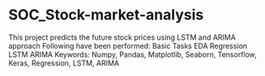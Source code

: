 # SOC_Stock-market-analysis
This project predicts the future stock prices using LSTM and ARIMA approach
	Following have been performed:
	Basic Tasks
	EDA
	Regression
	LSTM 
	ARIMA
	Keywords: Numpy, Pandas, Matplotlib, Seaborn, Tensorflow, Keras, Regression, LSTM, ARIMA
